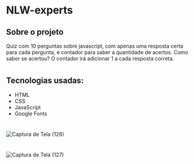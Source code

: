 # NLW-experts

## Sobre o projeto
Quiz com 10 perguntas sobre javascript, com apenas uma resposta certa para cada pergunta, e contador para saber a quantidade de acertos. Como saber se acertou? O contador irá adicionar 1 a cada resposta correta.

#

## Tecnologias usadas:
- HTML
- CSS
- JavaScript
- Google Fonts

#

![Captura de Tela (126)](https://github.com/vitoria74/nlw-experts/assets/105817834/86e4990b-3897-45e2-a1c7-1898a3e7c778)
#
![Captura de Tela (127)](https://github.com/vitoria74/nlw-experts/assets/105817834/5188ef9e-54e6-4604-94bc-b5b021e824c3)

